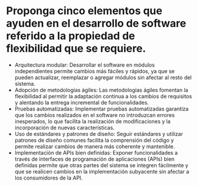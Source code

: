 # Proponga cinco elementos que ayuden en el desarrollo de software referido a la propiedad de flexibilidad que se requiere.

- Arquitectura modular: Desarrollar el software en módulos independientes permite cambios más fáciles y rápidos, ya que se pueden actualizar, reemplazar o agregar módulos sin afectar al resto del sistema.
- Adopción de metodologías ágiles: Las metodologías ágiles fomentan la flexibilidad al permitir la adaptación continua a los cambios de requisitos y alentando la entrega incremental de funcionalidades.
- Pruebas automatizadas: Implementar pruebas automatizadas garantiza que los cambios realizados en el software no introduzcan errores inesperados, lo que facilita la realización de modificaciones y la incorporación de nuevas características.
- Uso de estándares y patrones de diseño: Seguir estándares y utilizar patrones de diseño comunes facilita la comprensión del código y permite realizar cambios de manera más coherente y mantenible.
- Implementación de APIs bien definidas: Exponer funcionalidades a través de interfaces de programación de aplicaciones (APIs) bien definidas permite que otras partes del sistema se integren fácilmente y que se realicen cambios en la implementación subyacente sin afectar a los consumidores de la API.

